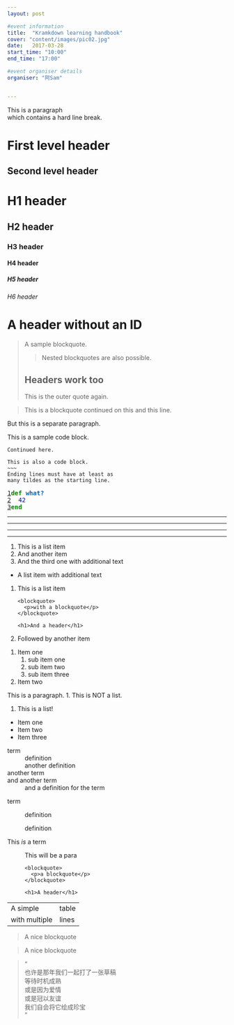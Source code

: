 ```yaml
---
layout: post

#event information
title:  "Kramkdown learning handbook"
cover: "content/images/pic02.jpg"
date:   2017-03-28
start_time: "10:00"
end_time: "17:00"

#event organiser details
organiser: "阿Sam"


---
```

<p>This is a paragraph<br />
which contains a hard line break.</p>

<h1>First level header</h1>

<h2>Second level header</h2>

<h1>H1 header</h1>

<h2>H2 header</h2>

<h3>H3 header</h3>

<h4>H4 header</h4>

<h5>H5 header</h5>

<h6>H6 header</h6>

<h1>A header without an ID</h1>

<blockquote>
  <p>A sample blockquote.</p>

  <blockquote>
    <p>Nested blockquotes are
also possible.</p>
  </blockquote>

  <h2>Headers work too</h2>
  <p>This is the outer quote again.</p>
</blockquote>

<blockquote>
  <p>This is a blockquote
continued on this
and this line.</p>
</blockquote>

<p>But this is a separate paragraph.</p>

<p>This is a sample code block.</p>

<pre><code>Continued here.
</code></pre>

<pre><code>This is also a code block.
~~~
Ending lines must have at least as
many tildes as the starting line.
</code></pre>

<div class="language-ruby highlighter-coderay"><div class="CodeRay">
  <div class="code"><pre><span class="line-numbers"><a href="#n1" name="n1">1</a></span><span style="color:#080;font-weight:bold">def</span> <span style="color:#06B;font-weight:bold">what?</span>
<span class="line-numbers"><a href="#n2" name="n2">2</a></span>  <span style="color:#00D">42</span>
<span class="line-numbers"><a href="#n3" name="n3">3</a></span><span style="color:#080;font-weight:bold">end</span>
</pre></div>
</div>
</div>

<hr />

<hr />

<hr />

<hr />

<ol>
  <li>This is a list item</li>
  <li>And another item</li>
  <li>And the third one
with additional text</li>
</ol>

<ul>
  <li>A list item
with additional text</li>
</ul>

<ol>
  <li>
    <p>This is a list item</p>

    <blockquote>
      <p>with a blockquote</p>
    </blockquote>

    <h1>And a header</h1>
  </li>
  <li>
    <p>Followed by another item</p>
  </li>
</ol>

<ol>
  <li>Item one
    <ol>
      <li>sub item one</li>
      <li>sub item two</li>
      <li>sub item three</li>
    </ol>
  </li>
  <li>Item two</li>
</ol>

<p>This is a paragraph.
1. This is NOT a list.</p>

<ol>
  <li>This is a list!</li>
</ol>

<ul>
  <li>Item one</li>
  <li>Item two</li>
  <li>Item three</li>
</ul>

<dl>
  <dt>term</dt>
  <dd>definition</dd>
  <dd>another definition</dd>
  <dt>another term</dt>
  <dt>and another term</dt>
  <dd>and a definition for the term</dd>
</dl>

<dl>
  <dt>term</dt>
  <dd>
    <p>definition</p>
  </dd>
  <dd>definition</dd>
</dl>

<dl>
  <dt>This <em>is</em> a term</dt>
  <dd>
    <p>This will be a para</p>

    <blockquote>
      <p>a blockquote</p>
    </blockquote>

    <h1>A header</h1>
  </dd>
</dl>

<table>
  <tbody>
    <tr>
      <td>A simple</td>
      <td>table</td>
    </tr>
    <tr>
      <td>with multiple</td>
      <td>lines</td>
    </tr>
  </tbody>
</table>

<blockquote title="Blockquote title">
  <p>A nice blockquote</p>
</blockquote>

<blockquote class="class1 class2">
  <p>A nice blockquote</p>
</blockquote>

<blockquote class="alignright">“<br>也许是那年我们一起打了一张草稿<br>等待时机成熟<br>或是因为爱情<br>或是冠以友谊<br>我们自会将它绘成珍宝<br>”</blockquote>
